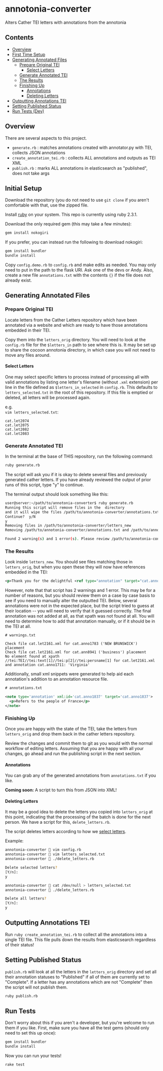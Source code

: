 # annotonia-converter
Alters Cather TEI letters with annotations from the annotonia

## Contents

- [Overview](#overview)
- [First Time Setup](#initial-setup)
- [Generating Annotated Files](#generating-annotated-files)
  - [Prepare Original TEI](#prepare-original-tei)
    - [Select Letters](#select-letters)
  - [Generate Annotated TEI](#generate-annotated-tei)
  - [The Results](#the-results)
  - [Finishing Up](#finishing-up)
    - [Annotations](#annotations)
    - [Deleting Letters](#deleting-letters)
- [Outputting Annotations TEI](#outputting-annotations-tei)
- [Setting Published Status](#setting-published-status)
- [Run Tests (Dev)](#run-tests)

## Overview

There are several aspects to this project.

- `generate.rb` : matches annotations created with annotator.py with TEI, collects JSON annotations
- `create_annotation_tei.rb` : collects ALL annotations and outputs as TEI XML
- `publish.rb` : marks ALL annotations in elasticsearch as "published", does not take args

## Initial Setup

Download the repository (you do not need to use `git clone` if you aren't comfortable with that, use the zipped file.

Install [ruby](https://www.ruby-lang.org/en/documentation/installation/) on your system.  This repo is currently using ruby 2.3.1.

Download the only required gem (this may take a few minutes):

```bash
gem install nokogiri
```

If you prefer, you can instead run the following to download nokogiri:

```bash
gem install bundler
bundle install
```

Copy `config.demo.rb` to `config.rb` and make edits as needed.  You may only need to put in the path to the flask URI.  Ask one of the devs or Andy.  Also, create a new file `annotations.txt` with the contents `{}` if the file does not already exist.

## Generating Annotated Files

### Prepare Original TEI

Locate letters from the Cather Letters repository which have been annotated via a website and which are ready to have those annotations embedded in their TEI.

Copy them into the `letters_orig` directory.  You will need to look at the `config.rb` file for the `$letters_in` path to see where this is.  It may be set up to share the cocoon annotonia directory, in which case you will not need to move any files around.

#### Select Letters
One may select specific letters to process instead of processing all with valid annotations by listing one letter's filename (without `.xml` extension) per line in the file defined as `$letters_in_selected` in `config.rb`. This defaults to `letters_selected.txt` in the root of this repository. If this file is emptied or deleted, all letters will be processed again.

e.g.<br>
`vim letters_selected.txt`:
```
cat.let2074
cat.let2075
cat.let2082
cat.let2083
```

### Generate Annotated TEI
In the terminal at the base of THIS repository, run the following command:

```bash
ruby generate.rb
```

The script will ask you if it is okay to delete several files and previously generated cather letters.  If you have already reviewed
the output of prior runs of this script, type "y" to continue.

The terminal output should look something like this:

```bash
user@server:~/path/to/annotonia-converter$ ruby generate.rb
Running this script will remove files in the  directory
and it will wipe the files /path/to/annotonia-converter/annotations.txt and /path/to/annotonia-converter/warnings.txt
Continue?  y/N
y
Removing files in /path/to/annotonia-converter/letters_new
Removing /path/to/annotonia-converter/annotations.txt and /path/to/annotonia-converter/warnings.txt

Found 2 warning(s) and 1 error(s). Please review /path/to/annotonia-converter/warnings.txt
```

### The Results

Look inside `letters_new`.  You should see files matching those in `letters_orig`, but when you open these they will now have references
embedded in the TEI:

```xml
<p>Thank you for the delightful <ref type="annotation" target="cat.anno281">French</ref> notice...</p>
```

However, note that that script has 2 warnings and 1 error.  This may be for a number of reasons, but you should review them on a case
by case basis to see if you need to manually alter the outputted TEI.  Below, several annotations were not in the expected place, but
the script tried to guess at their location -- you will need to verify that it guessed correctly.  The final annotation was not added at all,
as that xpath was not found at all.  You will need to determine how to add that annotation manually, or if it should be in the TEI at all.

```
# warnings.txt

Check file cat.let2161.xml for cat.anno1783 ('NEW BRUNSWICK') placement
Check file cat.let2161.xml for cat.ann8941 ('business') placement
No element found at xpath //tei:TEI//tei:text[1]//tei:p[2]//tei:persname[1] for cat.let2161.xml and annotation cat.anno1711: 'Virginia'
```

Additionally, small xml snippets were generated to help aid each annotation's addition to an annotation resource file.

```xml
# annotations.txt

<note type='annotation' xml:id='cat.anno1837' target='cat.anno1837'>
  <p>Refers to the people of France</p>
</note>
```

### Finishing Up

Once you are happy with the state of the TEI, take the letters from `letters_orig` and drop them back in the cather letters repository.

Review the changes and commit them to git as you would with the normal workflow of editing letters.  Assuming that you are happy with all your changes, go ahead and run the publishing script in the next section.

#### Annotations
You can grab any of the generated annotations from `annotations.txt` if you like.

**Coming soon:** A script to turn this from JSON into XML!

#### Deleting Letters
It may be a good idea to delete the letters you copied into `letters_orig` at this point, indicating that the processing of the batch is done for the next person. We have a script for this, `delete_letters.rb`.

The script deletes letters according to how we [select letters](#select-letters).

Example:
```bash
annotonia-converter  vim config.rb 
annotonia-converter  vim letters_selected.txt
annotonia-converter  ./delete_letters.rb 

Delete selected letters?
[Y/n]: 
y

annotonia-converter  cat /dev/null > letters_selected.txt
annotonia-converter  ./delete_letters.rb 

Delete all letters?
[Y/n]:
y
```

## Outputting Annotations TEI

Run `ruby create_annotation_tei.rb` to collect all the annotations into a single TEI file.  This file pulls down the results from elasticsearch regardless of their status!

## Setting Published Status

`publish.rb` will look at all the letters in the `letters_orig` directory and set all their annotation statuses to "Published" if all of them are currently set to "Complete".  If a letter has any annotations which are not "Complete" then the script will not publish them.

```bash
ruby publish.rb
```

## Run Tests

Don't worry about this if you aren't a developer, but you're welcome to run them if you like.  First, make sure you have all the test gems (should only need to set this up once):

```bash
gem install bundler
bundle install
```

Now you can run your tests!

```bash
rake test
```
